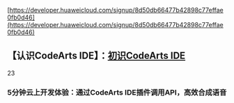[https://developer.huaweicloud.com/signup/8d50db66477b42898c77effae0fb0d46](https://developer.huaweicloud.com/signup/8d50db66477b42898c77effae0fb0d46)

## 【认识CodeArts IDE】：**[初识CodeArts IDE](https://support.huaweicloud.com/productdesc-codeartside/codeartside_07_0001.html)**

23

### 5分钟云上开发体验：通过CodeArts IDE插件调用API，高效合成语音
